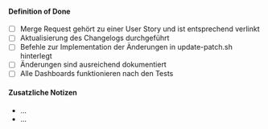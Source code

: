#### Definition of Done

* [ ] Merge Request gehört zu einer User Story und ist entsprechend verlinkt
* [ ] Aktualisierung des Changelogs durchgeführt
* [ ] Befehle zur Implementation der Änderungen in update-patch.sh hinterlegt
* [ ] Änderungen sind ausreichend dokumentiert
* [ ] Alle Dashboards funktionieren nach den Tests

#### Zusatzliche Notizen
* ...
* ...
